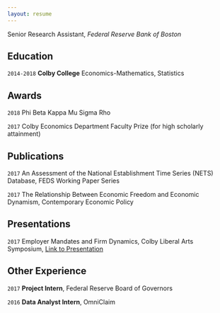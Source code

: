 ```yaml
---
layout: resume
---
```

Senior Research Assistant, *Federal Reserve Bank of Boston*

## Education

`2014-2018`
__Colby College__
Economics-Mathematics, Statistics

## Awards

`2018`
Phi Beta Kappa
Mu Sigma Rho

`2017`
Colby Economics Department Faculty Prize (for high scholarly attainment)

## Publications

<!-- A list is also available [online](https://scholar.google.co.uk/citations?user=LTOTl0YAAAAJ) -->

`2017`
An Assessment of the National Establishment Time Series (NETS) Database, FEDS Working Paper Series

`2017`
The Relationship Between Economic Freedom and Economic Dynamism, Contemporary Economic Policy

## Presentations

`2017`
Employer Mandates and Firm Dynamics, Colby Liberal Arts Symposium, <a href="https://MyWebsite.tld/presentation1">Link to Presentation</a>


## Other Experience

`2017`
__Project Intern__, Federal Reserve Board of Governors

`2016`
__Data Analyst Intern__, OmniClaim 




<!-- ### Footer

Last updated: May 2013 -->


